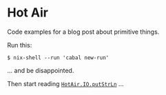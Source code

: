 # Hot Air

Code examples for a blog post about primitive things.

Run this:

```
$ nix-shell --run 'cabal new-run'
```

... and be disappointed.

Then start reading [`HotAir.IO.putStrLn`](./lib/HotAir/IO.hs#L31) ...
